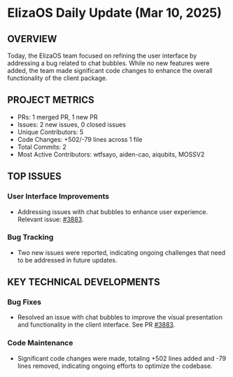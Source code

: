 # ElizaOS Daily Update (Mar 10, 2025)

## OVERVIEW 
Today, the ElizaOS team focused on refining the user interface by addressing a bug related to chat bubbles. While no new features were added, the team made significant code changes to enhance the overall functionality of the client package.

## PROJECT METRICS
- PRs: 1 merged PR, 1 new PR
- Issues: 2 new issues, 0 closed issues
- Unique Contributors: 5
- Code Changes: +502/-79 lines across 1 file
- Total Commits: 2
- Most Active Contributors: wtfsayo, aiden-cao, aiqubits, MOSSV2

## TOP ISSUES
### User Interface Improvements
- Addressing issues with chat bubbles to enhance user experience. Relevant issue: [#3883](https://github.com/elizaos/eliza/issues/3883).

### Bug Tracking
- Two new issues were reported, indicating ongoing challenges that need to be addressed in future updates.

## KEY TECHNICAL DEVELOPMENTS
### Bug Fixes
- Resolved an issue with chat bubbles to improve the visual presentation and functionality in the client interface. See PR [#3883](https://github.com/elizaos/eliza/pull/3883). 

### Code Maintenance
- Significant code changes were made, totaling +502 lines added and -79 lines removed, indicating ongoing efforts to optimize the codebase.